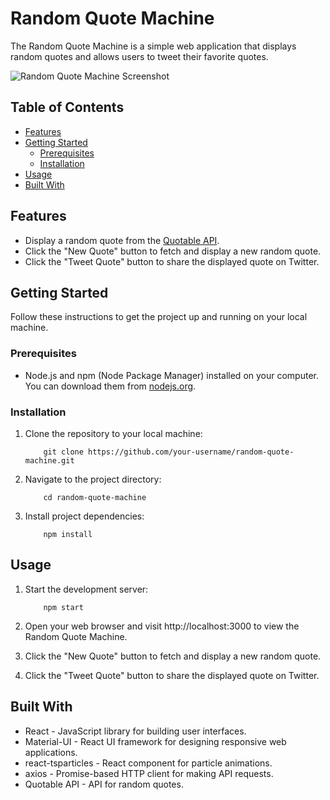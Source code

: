 # Random Quote Machine

The Random Quote Machine is a simple web application that displays random quotes and allows users to tweet their favorite quotes.

![Random Quote Machine Screenshot](screenshot.png)

## Table of Contents

- [Features](#features)
- [Getting Started](#getting-started)
  - [Prerequisites](#prerequisites)
  - [Installation](#installation)
- [Usage](#usage)
- [Built With](#built-with)

## Features

- Display a random quote from the [Quotable API](https://quotable.io/).
- Click the "New Quote" button to fetch and display a new random quote.
- Click the "Tweet Quote" button to share the displayed quote on Twitter.

## Getting Started

Follow these instructions to get the project up and running on your local machine.

### Prerequisites

- Node.js and npm (Node Package Manager) installed on your computer. You can download them from [nodejs.org](https://nodejs.org/).

### Installation

1. Clone the repository to your local machine:

	```
		git clone https://github.com/your-username/random-quote-machine.git
	```

2. Navigate to the project directory:

	```
		cd random-quote-machine
	```

3. Install project dependencies:

	```
		npm install
	```

## Usage

1. Start the development server:

	```
		npm start
	```

2. Open your web browser and visit http://localhost:3000 to view the Random Quote Machine.

3. Click the "New Quote" button to fetch and display a new random quote.

4. Click the "Tweet Quote" button to share the displayed quote on Twitter.

## Built With

* React - JavaScript library for building user interfaces.
* Material-UI - React UI framework for designing responsive web applications.
* react-tsparticles - React component for particle animations.
* axios - Promise-based HTTP client for making API requests.
* Quotable API - API for random quotes.